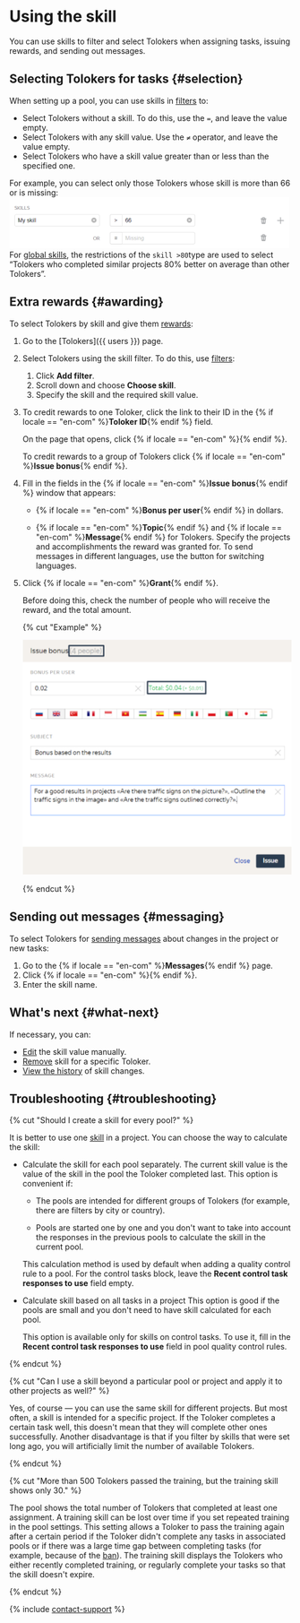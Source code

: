 # Using the skill

You can use skills to filter and select Tolokers when assigning tasks, issuing rewards, and sending out messages.

## Selecting Tolokers for tasks {#selection}

When setting up a pool, you can use skills in [filters](filters.md) to:

- Select Tolokers without a skill. To do this, use the `=`, and leave the value empty.
- Select Tolokers with any skill value. Use the `≠` operator, and leave the value empty.
- Select Tolokers who have a skill value greater than or less than the specified one.

For example, you can select only those Tolokers whose skill is more than 66 or is missing:
![](../_images/other/qcr-control_example_filter.png)
For [global skills](nav-cross-project.md), the restrictions of the `skill >80`type are used to select “Tolokers who completed similar projects 80% better on average than other Tolokers”.

## Extra rewards {#awarding}

To select Tolokers by skill and give them [rewards](../../glossary.md#bonus-ru):

1. Go to the [Tolokers]({{ users }}) page.
1. Select Tolokers using the skill filter. To do this, use [filters](../../glossary.md#filtering-ru):

    1. Click **Add filter**.
    1. Scroll down and choose **Choose skill**.
    1. Specify the skill and the required skill value.

1. To credit rewards to one Toloker, click the link to their ID in the {% if locale == "en-com" %}**Toloker ID**{% endif %} field.

    On the page that opens, click {% if locale == "en-com" %}{% endif %}.

    To credit rewards to a group of Tolokers click {% if locale == "en-com" %}**Issue bonus**{% endif %}.

1. Fill in the fields in the {% if locale == "en-com" %}**Issue bonus**{% endif %} window that appears:

    - {% if locale == "en-com" %}**Bonus per user**{% endif %} in dollars.

    - {% if locale == "en-com" %}**Topic**{% endif %} and {% if locale == "en-com" %}**Message**{% endif %} for Tolokers. Specify the projects and accomplishments the reward was granted for. To send messages in different languages, use the button for switching languages.

1. Click {% if locale == "en-com" %}**Grant**{% endif %}.

    Before doing this, check the number of people who will receive the reward, and the total amount.

    {% cut "Example" %}
	
    ![](../_images/bonus/bonus-group-performers-1.png)
	
	{% endcut %}


## Sending out messages {#messaging}

To select Tolokers for [sending messages](qa-assign.md) about changes in the project or new tasks:

1. Go to the {% if locale == "en-com" %}**Messages**{% endif %} page.
1. Click {% if locale == "en-com" %}{% endif %}.
1. Enter the skill name.

## What's next {#what-next}

If necessary, you can:

- [Edit](nav-edit.md) the skill value manually.
- [Remove](nav-delete.md) skill for a specific Toloker.
- [View the history](nav-history.md) of skill changes.


## Troubleshooting {#troubleshooting}

{% cut "Should I create a skill for every pool?" %}

It is better to use one [skill](../../glossary.md#skill-ru) in a project. You can choose the way to calculate the skill:

- Calculate the skill for each pool separately. The current skill value is the value of the skill in the pool the Toloker completed last. This option is convenient if:

    - The pools are intended for different groups of Tolokers (for example, there are filters by city or country).

    - Pools are started one by one and you don't want to take into account the responses in the previous pools to calculate the skill in the current pool.

    This calculation method is used by default when adding a quality control rule to a pool. For the control tasks block, leave the **Recent control task responses to use** field empty.

- Calculate skill based on all tasks in a project This option is good if the pools are small and you don't need to have skill calculated for each pool.

    This option is available only for skills on control tasks. To use it, fill in the **Recent control task responses to use** field in pool quality control rules.


{% endcut %}

{% cut "Can I use a skill beyond a particular pool or project and apply it to other projects as well?" %}

Yes, of course — you can use the same skill for different projects. But most often, a skill is intended for a specific project. If the Toloker completes a certain task well, this doesn't mean that they will complete other ones successfully. Another disadvantage is that if you filter by skills that were set long ago, you will artificially limit the number of available Tolokers.

{% endcut %}

{% cut "More than 500 Tolokers passed the training, but the training skill shows only 30." %}

The pool shows the total number of Tolokers that completed at least one assignment. A training skill can be lost over time if you set repeated training in the pool settings. This setting allows a Toloker to pass the training again after a certain period if the Toloker didn't complete any tasks in associated pools or if there was a large time gap between completing tasks (for example, because of the [ban](../../glossary.md#banned-worker-ru)). The training skill displays the Tolokers who either recently completed training, or regularly complete your tasks so that the skill doesn't expire.

{% endcut %}

{% include [contact-support](../_includes/contact-support-help.md) %}

